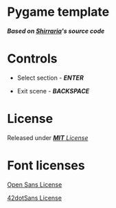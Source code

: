 # Pygame template

***Based on [***Shirraria***](https://github.com/koirdev/Shirraria)'s source code***

# Controls

- Select section - ***ENTER***

- Exit scene - ***BACKSPACE***

# License

Released under [***MIT*** *License*](LICENSE)

# Font licenses

[Open Sans License](pygame-template-src/assets/fonts/open-sans-license.txt)

[42dotSans License](pygame-template-src/assets/fonts/42dotSans-license.txt)



